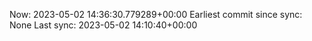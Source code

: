 Now: 2023-05-02 14:36:30.779289+00:00 Earliest commit since sync: None Last sync: 2023-05-02 14:10:40+00:00

